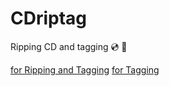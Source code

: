 # CDriptag
Ripping CD and tagging :cd: :dvd:

<p> <a href="https://fedoramagazine.org/use-gstreamer-python-rip-cds/">for Ripping and Tagging</a>
    <a href="https://fedoramagazine.org/use-musicbrainz-get-cd-information/">for Tagging</a> </p>
